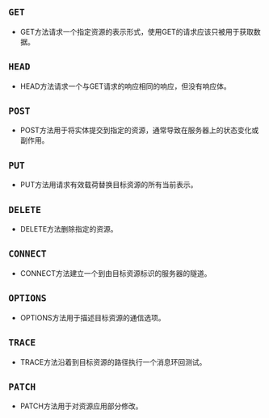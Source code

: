 ## `GET`
- GET方法请求一个指定资源的表示形式，使用GET的请求应该只被用于获取数据。
## `HEAD`
- HEAD方法请求一个与GET请求的响应相同的响应，但没有响应体。
## `POST`
- POST方法用于将实体提交到指定的资源，通常导致在服务器上的状态变化或副作用。
## `PUT`
- PUT方法用请求有效载荷替换目标资源的所有当前表示。
## `DELETE`
- DELETE方法删除指定的资源。
## `CONNECT`
- CONNECT方法建立一个到由目标资源标识的服务器的隧道。
## `OPTIONS`
- OPTIONS方法用于描述目标资源的通信选项。
## `TRACE`
- TRACE方法沿着到目标资源的路径执行一个消息环回测试。
## `PATCH`
- PATCH方法用于对资源应用部分修改。